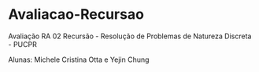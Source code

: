 # Avaliacao-Recursao
Avaliação RA 02 Recursão - Resolução de Problemas de Natureza Discreta - PUCPR

Alunas: Michele Cristina Otta e Yejin Chung
